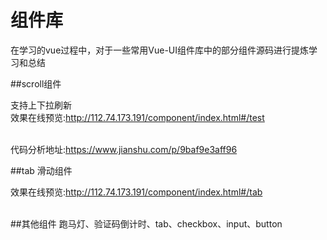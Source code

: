 
# 组件库
 在学习的vue过程中，对于一些常用Vue-UI组件库中的部分组件源码进行提炼学习和总结


##scroll组件

支持上下拉刷新<br>
效果在线预览:http://112.74.173.191/component/index.html#/test<br><br>

代码分析地址:https://www.jianshu.com/p/9baf9e3aff96<br>


##tab 滑动组件

效果在线预览:http://112.74.173.191/component/index.html#/tab<br><br>


##其他组件
 跑马灯、验证码倒计时、tab、checkbox、input、button

